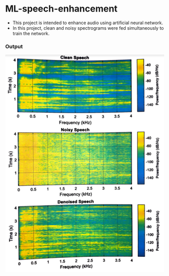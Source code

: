 # ML-speech-enhancement
- This project is intended to enhance audio using artificial neural network.
- In this project, clean and noisy spectrograms were fed simultaneously to train the network.
### Output
![Output](https://github.com/sabbir-ahmed12/ML-speech-enhancement/blob/main/output.png)
